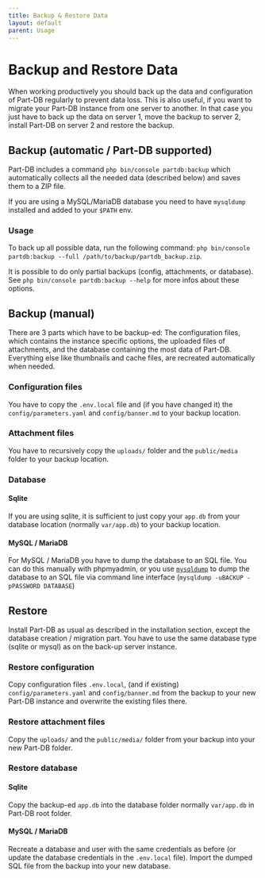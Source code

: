 ```yaml
---
title: Backup & Restore Data
layout: default
parent: Usage
---
```


# Backup and Restore Data

When working productively you should back up the data and configuration of Part-DB regularly to prevent data loss. This
is also useful, if you want to migrate your Part-DB instance from one server to another. In that case you just have to
back up the data on server 1, move the backup to server 2, install Part-DB on server 2 and restore the backup.

## Backup (automatic / Part-DB supported)

Part-DB includes a command `php bin/console partdb:backup` which automatically collects all the needed data (described
below) and saves them to a ZIP file.

If you are using a MySQL/MariaDB database you need to have `mysqldump` installed and added to your `$PATH` env.

### Usage

To back up all possible data, run the following
command: `php bin/console partdb:backup --full /path/to/backup/partdb_backup.zip`.

It is possible to do only partial backups (config, attachments, or database). See `php bin/console partdb:backup --help`
for more infos about these options.

## Backup (manual)

There are 3 parts which have to be backup-ed: The configuration files, which contains the instance specific options, the
uploaded files of attachments, and the database containing the most data of Part-DB.
Everything else like thumbnails and cache files, are recreated automatically when needed.

### Configuration files

You have to copy the `.env.local` file and (if you have changed it) the `config/parameters.yaml` and `config/banner.md`
to your backup location.

### Attachment files

You have to recursively copy the `uploads/` folder and the `public/media` folder to your backup location.

### Database

#### Sqlite

If you are using sqlite, it is sufficient to just copy your `app.db` from your database location (normally `var/app.db`)
to your backup location.

#### MySQL / MariaDB

For MySQL / MariaDB you have to dump the database to an SQL file. You can do this manually with phpmyadmin, or you
use [`mysqldump`](https://mariadb.com/kb/en/mariadb-dumpmysqldump/) to dump the database to an SQL file via command line
interface (`mysqldump -uBACKUP -pPASSWORD DATABASE`)

## Restore

Install Part-DB as usual as described in the installation section, except the database creation / migration part. You
have to use the same database type (sqlite or mysql) as on the back-up server instance.

### Restore configuration

Copy configuration files `.env.local`, (and if existing) `config/parameters.yaml` and `config/banner.md` from the backup
to your new Part-DB instance and overwrite the existing files there.

### Restore attachment files

Copy the `uploads/` and the `public/media/` folder from your backup into your new Part-DB folder.

### Restore database

#### Sqlite

Copy the backup-ed `app.db` into the database folder normally `var/app.db` in Part-DB root folder.

#### MySQL / MariaDB

Recreate a database and user with the same credentials as before (or update the database credentials in the `.env.local`
file).
Import the dumped SQL file from the backup into your new database.